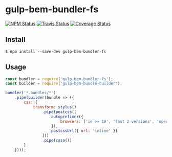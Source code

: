 gulp-bem-bundler-fs
===================

[![NPM Status][npm-img]][npm]
[![Travis Status][test-img]][travis]
[![Coverage Status][coverage-img]][coveralls]

[npm]:          https://www.npmjs.org/package/gulp-bem-bundler-fs
[npm-img]:      https://img.shields.io/npm/v/gulp-bem-bundler-fs.svg

[travis]:       https://travis-ci.org/gulp-bem/gulp-bem-bundler-fs
[test-img]:     https://img.shields.io/travis/gulp-bem/gulp-bem-bundler-fs.svg

[coveralls]:    https://coveralls.io/r/gulp-bem/gulp-bem-bundler-fs
[coverage-img]: https://img.shields.io/coveralls/gulp-bem/gulp-bem-bundler-fs.svg

Install
-------

```
$ npm install --save-dev gulp-bem-bundler-fs
```

Usage
-----

```js
const bundler = require('gulp-bem-bundler-fs');
const builder = require('gulp-bem-bundle-builder');

bundler('*.bundles/*')
    .pipe(builder(bundle => ({
        css: {
            transform: stylus()
                .pipe(postcss([
                    autoprefixer({
                        browsers: ['ie >= 10', 'last 2 versions', 'opera 12.1', '> 2%']
                    }),
                    postcssUrl({ url: 'inline' })
                ]))
                .pipe(csso())
        }
    })));
```
